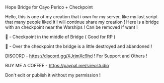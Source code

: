 Hope Bridge for Cayo Perico + Checkpoint

Hello, this is one of my creation that i own for my server, like my last script that many people liked it i will continue share my creation ! Here is a bridge with an checkpoint near the Warships ! Can be removed if want !

📎 - Checkpoint in the middle of Bridge ( Good for RP )

📎 - Over the checkpoint the bridge is a little destroyed and abandoned !

DISCORD - https://discord.gg/XJrjmXc9hd ! For Support and Others !

BUY ME A COFFEE - https://paypal.me/sirecstudio

Don't edit or publish it without my permission !

